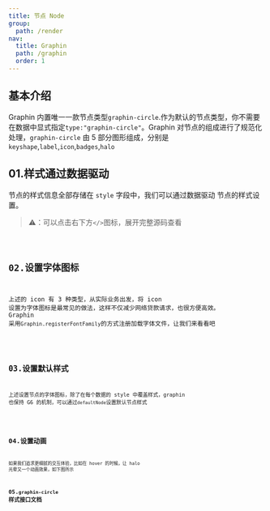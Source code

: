 ```yaml
---
title: 节点 Node
group:
  path: /render
nav:
  title: Graphin
  path: /graphin
  order: 1
---
```


## 基本介绍

Graphin 内置唯一一款节点类型`graphin-circle`.作为默认的节点类型，你不需要在数据中显式指定`type:"graphin-circle"`。Graphin 对节点的组成进行了规范化处理，`graphin-circle` 由 5 部分图形组成，分别是`keyshape`,`label`,`icon`,`badges`,`halo`

## 01.样式通过数据驱动

节点的样式信息全部存储在 `style` 字段中，我们可以通过数据驱动 节点的样式设置。

> ⚠️：可以点击右下方`</>`图标，展开完整源码查看

<code src='./demos/node.tsx'>

## 02.设置字体图标

上述的 icon 有 3 种类型，从实际业务出发，将 icon 设置为字体图标是最常见的做法，这样不仅减少网络贷款请求，也很方便高效。
Graphin 采用`Graphin.registerFontFamily`的方式注册加载字体文件，让我们来看看吧

<code src='./demos/node-icon.tsx'>

## 03.设置默认样式

上述设置节点的字体图标，除了在每个数据的 style 中覆盖样式，graphin 也保持 G6 的机制，可以通过`defaultNode`设置默认节点样式

<code src='./demos/node-default.tsx'>

## 04.设置动画

如果我们追求更细腻的交互体验，比如在 hover 的时候，让 halo 光晕又一个动画效果，如下图所示
<code src='./demos/node-animate.tsx'>

## 05.`graphin-circle` 样式接口文档

<API  src='../../interface/style.ts' >

